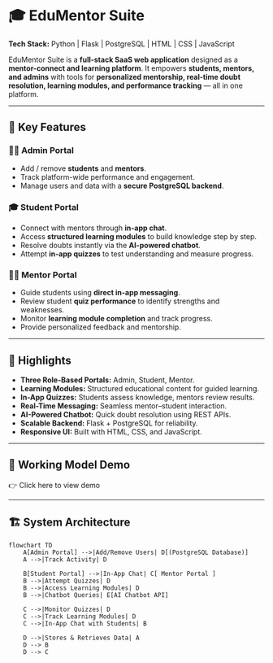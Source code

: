 # 🎓 EduMentor Suite  

**Tech Stack:** Python | Flask | PostgreSQL | HTML | CSS | JavaScript  

EduMentor Suite is a **full-stack SaaS web application** designed as a **mentor-connect and learning platform**. It empowers **students, mentors, and admins** with tools for **personalized mentorship, real-time doubt resolution, learning modules, and performance tracking** — all in one platform.  

---

## 🚀 Key Features  

### 👨‍💼 Admin Portal  
- Add / remove **students** and **mentors**.  
- Track platform-wide performance and engagement.  
- Manage users and data with a **secure PostgreSQL backend**.  

### 🎓 Student Portal  
- Connect with mentors through **in-app chat**.  
- Access **structured learning modules** to build knowledge step by step.  
- Resolve doubts instantly via the **AI-powered chatbot**.  
- Attempt **in-app quizzes** to test understanding and measure progress.  

### 🧑‍🏫 Mentor Portal  
- Guide students using **direct in-app messaging**.  
- Review student **quiz performance** to identify strengths and weaknesses.  
- Monitor **learning module completion** and track progress.  
- Provide personalized feedback and mentorship.  

---

## 🔑 Highlights  
- **Three Role-Based Portals:** Admin, Student, Mentor.  
- **Learning Modules:** Structured educational content for guided learning.  
- **In-App Quizzes:** Students assess knowledge, mentors review results.  
- **Real-Time Messaging:** Seamless mentor–student interaction.  
- **AI-Powered Chatbot:** Quick doubt resolution using REST APIs.  
- **Scalable Backend:** Flask + PostgreSQL for reliability.  
- **Responsive UI:** Built with HTML, CSS, and JavaScript.  

---

## 🎥 Working Model Demo

👉 Click here to view demo

---

## 🏗️ System Architecture  

```mermaid
flowchart TD
    A[Admin Portal] -->|Add/Remove Users| D[(PostgreSQL Database)]
    A -->|Track Activity| D

    B[Student Portal] -->|In-App Chat| C[ Mentor Portal ]
    B -->|Attempt Quizzes| D
    B -->|Access Learning Modules| D
    B -->|Chatbot Queries| E[AI Chatbot API]

    C -->|Monitor Quizzes| D
    C -->|Track Learning Modules| D
    C -->|In-App Chat with Students| B

    D -->|Stores & Retrieves Data| A
    D --> B
    D --> C


